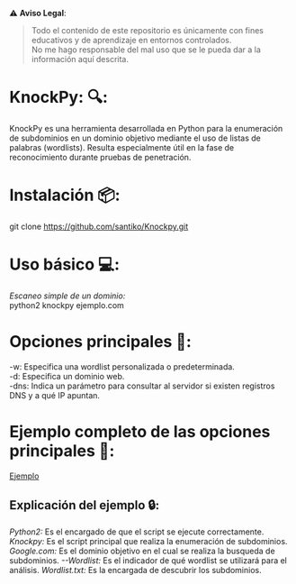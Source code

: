 ⚠️ **Aviso Legal**:
> Todo el contenido de este repositorio es únicamente con fines educativos y de aprendizaje en entornos controlados.  
> No me hago responsable del mal uso que se le pueda dar a la información aquí descrita.

# KnockPy: 🔍:
KnockPy es una herramienta desarrollada en Python para la enumeración de subdominios en un dominio objetivo mediante el uso de listas de palabras (wordlists). Resulta especialmente útil en la fase de reconocimiento durante pruebas de penetración.

# Instalación 📦:
git clone https://github.com/santiko/Knockpy.git

# Uso básico 💻: 
*Escaneo simple de un dominio:*<br>
python2 knockpy ejemplo.com

# Opciones principales 🔧:
-w: Especifica una wordlist personalizada o predeterminada.<br>
-d: Especifica un dominio web.<br>
-dns: Indica un parámetro para consultar al servidor si existen registros DNS y a qué IP apuntan.<br>

# Ejemplo completo de las opciones principales 🔧: 
[Ejemplo](https://github.com/user-attachments/assets/922e84f2-0ad7-44ad-87c4-8f6a27837d53)

## Explicación del ejemplo 🔒: 
*Python2:* Es el encargado de que el script se ejecute correctamente. 
*Knockpy:* Es el script principal que realiza la enumeración de subdominios.
*Google.com:* Es el dominio objetivo en el cual se realiza la busqueda de subdominios.
*--Wordlist:* Es el indicador de qué wordlist se utilizará para el análisis.
*Wordlist.txt:* Es la encargada de descubrir los subdominios.








